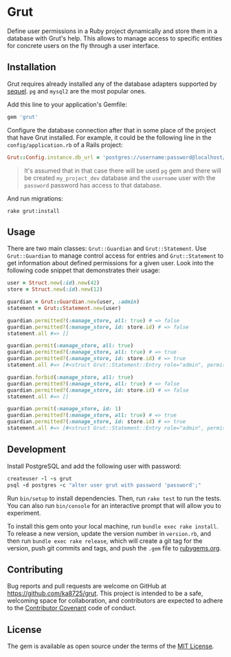 # Grut

Define user permissions in a Ruby project dynamically and store them in a database with Grut's help.
This allows to manage access to specific entities for concrete users on the fly through a user interface.

## Installation

Grut requires already installed any of the database adapters supported by [sequel](https://github.com/jeremyevans/sequel). `pg` and `mysql2` are the most popular ones.

Add this line to your application's Gemfile:

```ruby
gem 'grut'
```

Configure the database connection after that in some place of the project that have Grut installed. For example, it could be the following line in the `config/application.rb` of a Rails project:

```ruby
Grut::Config.instance.db_url = 'postgres://username:password@localhost/my_project_dev'
```

> It's assumed that in that case there will be used `pg` gem and there will be created `my_project_dev` database
> and the `username` user with the `password` password has access to that database.

And run migrations:

```
rake grut:install
```

## Usage

There are two main classes: `Grut::Guardian` and `Grut::Statement`. Use `Grut::Guardian` to manage control
access for entries and `Grut::Statement` to get information about defined permissions for a given user.
Look into the following code snippet that demonstrates their usage:

```ruby
user = Struct.new(:id).new(42)
store = Struct.new(:id).new(12)

guardian = Grut::Guardian.new(user, :admin)
statement = Grut::Statement.new(user)

guardian.permitted?(:manage_store, all: true) # => false
guardian.permitted?(:manage_store, id: store.id) # => false
statement.all #=> []

guardian.permit(:manage_store, all: true)
guardian.permitted?(:manage_store, all: true) # => true
guardian.permitted?(:manage_store, id: store.id) # => true
statement.all #=> [#<struct Grut::Statement::Entry role="admin", permission="manage_store", contract_key="all", contract_value="true">]

guardian.forbid(:manage_store, all: true)
guardian.permitted?(:manage_store, all: true) # => false
guardian.permitted?(:manage_store, id: store.id) # => false
statement.all #=> []

guardian.permit(:manage_store, id: 1)
guardian.permitted?(:manage_store, all: true) # => true
guardian.permitted?(:manage_store, id: store.id) # => true
statement.all #=> [#<struct Grut::Statement::Entry role="admin", permission="manage_store", contract_key="id", contract_value="1">]
```

## Development

Install PostgreSQL and add the following user with password:

```ruby
createuser -l -s grut
psql -d postgres -c "alter user grut with password 'password';"
```

Run `bin/setup` to install dependencies. Then, run `rake test` to run the tests. You can also run `bin/console` for an interactive prompt that will allow you to experiment.

To install this gem onto your local machine, run `bundle exec rake install`. To release a new version, update the version number in `version.rb`, and then run `bundle exec rake release`, which will create a git tag for the version, push git commits and tags, and push the `.gem` file to [rubygems.org](https://rubygems.org).

## Contributing

Bug reports and pull requests are welcome on GitHub at https://github.com/ka8725/grut. This project is intended to be a safe, welcoming space for collaboration, and contributors are expected to adhere to the [Contributor Covenant](http://contributor-covenant.org) code of conduct.


## License

The gem is available as open source under the terms of the [MIT License](http://opensource.org/licenses/MIT).

